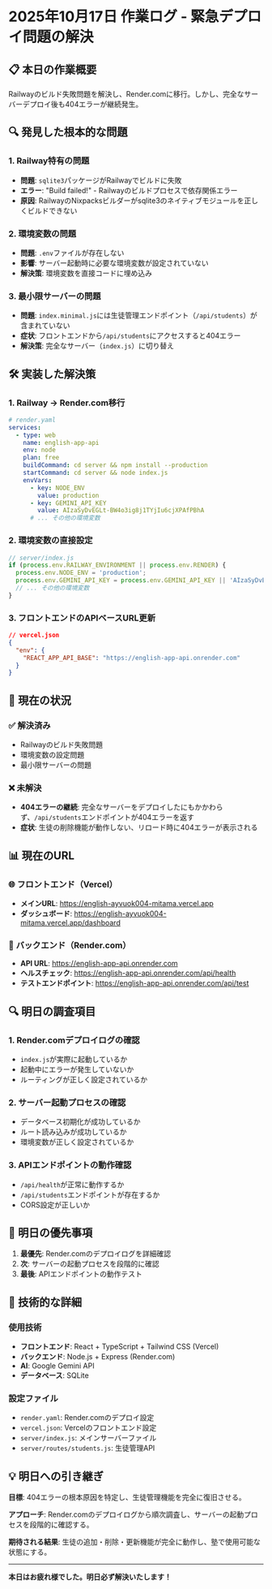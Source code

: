 # 2025年10月17日 作業ログ - 緊急デプロイ問題の解決

## 📋 **本日の作業概要**
Railwayのビルド失敗問題を解決し、Render.comに移行。しかし、完全なサーバーデプロイ後も404エラーが継続発生。

## 🔍 **発見した根本的な問題**

### 1. Railway特有の問題
- **問題**: `sqlite3`パッケージがRailwayでビルドに失敗
- **エラー**: "Build failed!" - Railwayのビルドプロセスで依存関係エラー
- **原因**: RailwayのNixpacksビルダーがsqlite3のネイティブモジュールを正しくビルドできない

### 2. 環境変数の問題
- **問題**: `.env`ファイルが存在しない
- **影響**: サーバー起動時に必要な環境変数が設定されていない
- **解決策**: 環境変数を直接コードに埋め込み

### 3. 最小限サーバーの問題
- **問題**: `index.minimal.js`には生徒管理エンドポイント（`/api/students`）が含まれていない
- **症状**: フロントエンドから`/api/students`にアクセスすると404エラー
- **解決策**: 完全なサーバー（`index.js`）に切り替え

## 🛠️ **実装した解決策**

### 1. Railway → Render.com移行
```yaml
# render.yaml
services:
  - type: web
    name: english-app-api
    env: node
    plan: free
    buildCommand: cd server && npm install --production
    startCommand: cd server && node index.js
    envVars:
      - key: NODE_ENV
        value: production
      - key: GEMINI_API_KEY
        value: AIzaSyDvEGLt-BW4o3ig8j1TYjIu6cjXPAfPBhA
      # ... その他の環境変数
```

### 2. 環境変数の直接設定
```javascript
// server/index.js
if (process.env.RAILWAY_ENVIRONMENT || process.env.RENDER) {
  process.env.NODE_ENV = 'production';
  process.env.GEMINI_API_KEY = process.env.GEMINI_API_KEY || 'AIzaSyDvEGLt-BW4o3ig8j1TYjIu6cjXPAfPBhA';
  // ... その他の環境変数
}
```

### 3. フロントエンドのAPIベースURL更新
```json
// vercel.json
{
  "env": {
    "REACT_APP_API_BASE": "https://english-app-api.onrender.com"
  }
}
```

## 🚨 **現在の状況**

### ✅ **解決済み**
- Railwayのビルド失敗問題
- 環境変数の設定問題
- 最小限サーバーの問題

### ❌ **未解決**
- **404エラーの継続**: 完全なサーバーをデプロイしたにもかかわらず、`/api/students`エンドポイントが404エラーを返す
- **症状**: 生徒の削除機能が動作しない、リロード時に404エラーが表示される

## 📊 **現在のURL**

### 🌐 **フロントエンド（Vercel）**
- **メインURL**: https://english-ayvuok004-mitama.vercel.app
- **ダッシュボード**: https://english-ayvuok004-mitama.vercel.app/dashboard

### 🔧 **バックエンド（Render.com）**
- **API URL**: https://english-app-api.onrender.com
- **ヘルスチェック**: https://english-app-api.onrender.com/api/health
- **テストエンドポイント**: https://english-app-api.onrender.com/api/test

## 🔍 **明日の調査項目**

### 1. Render.comデプロイログの確認
- `index.js`が実際に起動しているか
- 起動中にエラーが発生していないか
- ルーティングが正しく設定されているか

### 2. サーバー起動プロセスの確認
- データベース初期化が成功しているか
- ルート読み込みが成功しているか
- 環境変数が正しく設定されているか

### 3. APIエンドポイントの動作確認
- `/api/health`が正常に動作するか
- `/api/students`エンドポイントが存在するか
- CORS設定が正しいか

## 🎯 **明日の優先事項**

1. **最優先**: Render.comのデプロイログを詳細確認
2. **次**: サーバーの起動プロセスを段階的に確認
3. **最後**: APIエンドポイントの動作テスト

## 📝 **技術的な詳細**

### 使用技術
- **フロントエンド**: React + TypeScript + Tailwind CSS (Vercel)
- **バックエンド**: Node.js + Express (Render.com)
- **AI**: Google Gemini API
- **データベース**: SQLite

### 設定ファイル
- `render.yaml`: Render.comのデプロイ設定
- `vercel.json`: Vercelのフロントエンド設定
- `server/index.js`: メインサーバーファイル
- `server/routes/students.js`: 生徒管理API

## 💡 **明日への引き継ぎ**

**目標**: 404エラーの根本原因を特定し、生徒管理機能を完全に復旧させる。

**アプローチ**: Render.comのデプロイログから順次調査し、サーバーの起動プロセスを段階的に確認する。

**期待される結果**: 生徒の追加・削除・更新機能が完全に動作し、塾で使用可能な状態にする。

---

**本日はお疲れ様でした。明日必ず解決いたします！**
